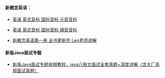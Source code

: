 #### 新概念英语：

- [英语 英式音标 国际音标 元音音标](https://www.bilibili.com/video/BV1u84y1c7JE/?spm_id_from=333.999.0.0&vd_source=0e60bc544bfcf2735d2cdc95fb7b025a)

- [英语 英式音标 国际音标 辅音音标](https://www.bilibili.com/video/BV1zZ4y1F7F9/?spm_id_from=333.999.0.0&vd_source=0e60bc544bfcf2735d2cdc95fb7b025a)

- [新概念英语第一册 全书更新完 Leo老师讲解](https://www.bilibili.com/video/BV1xa411J7jJ?p=37&vd_source=0e60bc544bfcf2735d2cdc95fb7b025a)



#### 新版Java面试专题

- [新版Java面试专题视频教程，java八股文面试全套真题+深度详解（含大厂高频面试真题）](https://www.bilibili.com/video/BV1yT411H7YK/?p=1&vd_source=0e60bc544bfcf2735d2cdc95fb7b025a)
